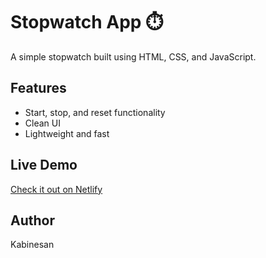 # Stopwatch App ⏱️

A simple stopwatch built using HTML, CSS, and JavaScript.

## Features
- Start, stop, and reset functionality
- Clean UI
- Lightweight and fast

## Live Demo
[Check it out on Netlify](https://kabinesan-stopwatch.netlify.app)

## Author
Kabinesan
